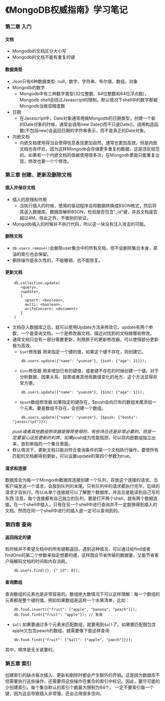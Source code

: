 # 《MongoDB权威指南》学习笔记

### 第二章 入门

#### 文档
- Mongodb的文档区分大小写
- Mongodb的文档不能有重复的键

#### 数据类型
- Json只有6种数据类型: null，数字，字符串，布尔值，数组，对象
- Mongodb的数字
	+ Mongodb中有三种数字类型(32位整数、64位整数和64位浮点数)，Mongodb shell会绕过Javascript的限制，默认情况下shell中的数字都被Mongodb当做双精度数
- 日期
	+ 在Javascript中，Date对象通常用做Mongodb的日期类型，创建一个新的Date对象的时候，通常会调用new Date()而不只是Date()。调用构造函数(不包括new)会返回日期的字符串表示，而不是真正的Date对象。
- 内嵌文档
	+ 内嵌文档使用得当会使得信息表现更加自然，通常也更加高效。但是内嵌文档也有坏处，因为这样Mongodb会存储更多重复的数据，这是违反规范的。如果有一个内嵌文档的值被使用很多次，在Mongodb里面只能重复出现，修改也要一个个修改。

### 第三章 创建、更新及删除文档

#### 插入并保存文档
- 插入的原理和作用
	+ 当执行插入的时候，使用的驱动程序会将数据转换成BSON格式，然后将其送入数据库。数据库解析BSON，检验是否包含"_id"键，并且文档是否超过4M，除此之外，不做别的验证。
- Mongodb插入的时候并不执行代码，所以这一块没有注入攻击的可能。
#### 删除文档
- `db.users.remove()`会删除user集合中的所有文档，但不会删除集合本身，原油的索引也会保留。
- 删除操作是永久性的，不能撤销，也不能恢复。

#### 更新文档
```
	db.collection.update(
	   <query>,
	   <update>,
	   {
	     upsert: <boolean>,
	     multi: <boolean>,
	     writeConcern: <document>
	   }
	)
```
- 文档存入数据库之后，就可以使用Update方法来修改它。update有两个参数，一个是查询文档，一个是修改器文档，描述对找到的文档做哪些修改。
- 通常文档只会有一部分需要更新，利用原子的更新修改器，可以使得部分更新极为高效。
	+ `$set`修改器
	用来指定一个键的值，如果这个键不存在，则创建它。
	```
		db.users.update({"name": "yuanzm"}, {$set: {"age": 21}});
	```
	+ `$inc`修改器
	用来增加已有的键值，或者键不存在的时候创建一个键。对于分析数据、因果关系、投票或者其他有数值变化的地方，这个方法显得非常方便。
	```
		db.users.update({"name": "yuanzm"}, {$inc: {"age": 1}});
	```
	+ `$push`数组修改器
	如果指定的键存在，$push会向已有的数组末尾添加一个元素。要是数组不存在，会创建一个数组。
	```
		db.users.update({"name": "yuanzm"}, {$push: {"books": "javascript"}});
	```
	$push或者其他数组修改器是推荐使用的，有些场合还是非常必要的，但是一定要留心这些更新的利弊，如果$push成为性能瓶颈，可以将内嵌数组独立出来，放到单独的一个集合里面。
- 默认情况下，更新文档只能对符合查询条件的第一个文档执行操作。要使所有匹配的文档都得到更新，可以设置update的第四个参数为true。

#### 请求和连接
数据库会为每一个Mongodb数据库连接创建一个队列，存放这个连接的请求。当客户端发送一个请求，会放到队列的末尾。只有队列中的请求都执行完毕，后续的请求才会执行。所以从单个连接就可以了解整个数据库，并且总是能读到自己写的东西
注意，每个连接都有自己独立的队列，要是打开两个shell，就有两个数据连接。在一个shell中插入，只有在另一个shell中进行查询并不一定能够得到插入的文档。然而在同一个shell中进行的插入是一定可以查询到的。

### 第四章 查询

#### 返回指定的键
有时候并不希望文档中的所有键都返回，遇到这种情况，可以通过给find或者findOne的第二个参数来指定想要的键，这样既会节省传输的数据量，又能节省客户端解码文档的时间和内存消耗。
```
	db.users.find({}, {"_id": 0});
```
#### 查询数组
查询数组的元素也是非常容易的。数组绝大数情况下可以这样理解：每一个数组的元素都是整个键的值。例如如果数组是这样一个水果清单，比如：
```
	db.food.insert({"fruit": ["apple", "banana", "peach"]});
	db.food.find({"fruit": "apple"}); // 有效
```
- `$all`
如果要通过多个元素来匹配数组，就要用到`$all`了。如果要匹配既包含apple又包含peach的数组，就需要像下面这样查询
```
	db.food.find({"fruit": {"$all": ["apple", "paech"]}});
```
其中，顺序是无关紧要的。

### 第五章 索引
创建索引的缺点每次插入、更新和删除时都会产生额外的开销。这是因为数据库不但需要执行这些操作，还需要将这些操作在集合的索引中标记。因此，要尽可能的少创建索引。每个集合默认的索引个数最大限制为64个。
一定不要索引每一个键，因为这会导致插入非常慢，还会占用很多空间。

